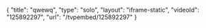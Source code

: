 {
    "title": "qwewq",
    "type": "solo",
    "layout": "iframe-static",
    "videoId": "125892297",
    "url": "\/tvpembed\/125892297"
}